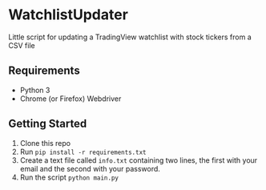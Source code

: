# WatchlistUpdater
Little script for updating a TradingView watchlist with stock tickers from a CSV file

## Requirements
- Python 3
- Chrome (or Firefox) Webdriver

## Getting Started
1. Clone this repo
2. Run `pip install -r requirements.txt`
3. Create a text file called `info.txt` containing two lines, the first with your email and the second with your password.
4. Run the script `python main.py`

